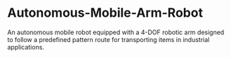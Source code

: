 # Autonomous-Mobile-Arm-Robot
An autonomous mobile robot equipped with a 4-DOF robotic arm designed to follow a predefined pattern route for transporting items in industrial applications.
